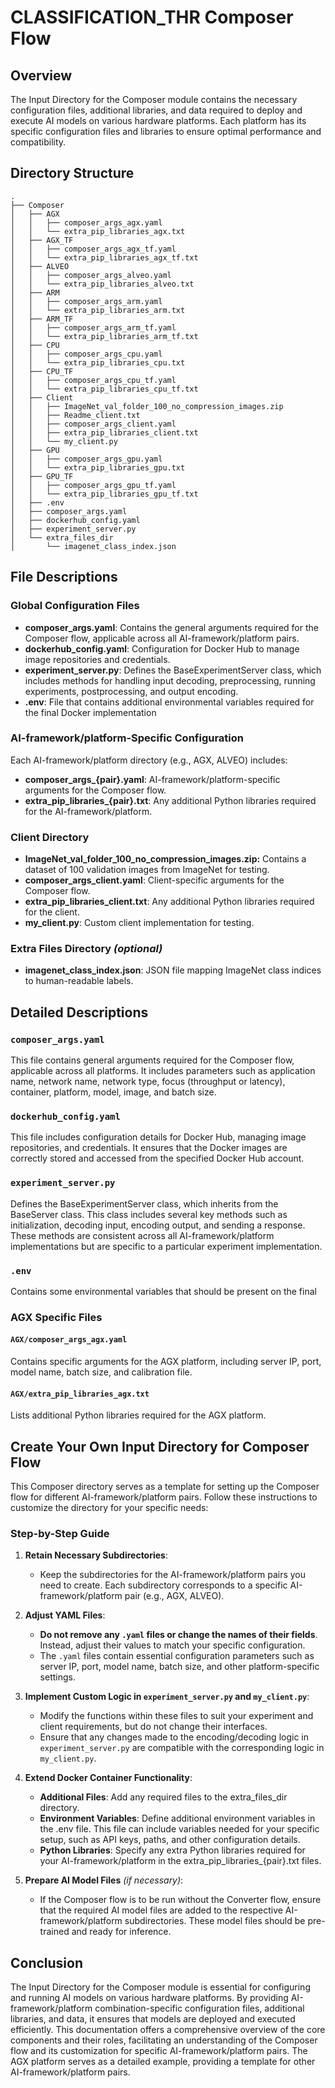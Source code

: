# CLASSIFICATION_THR Composer Flow

## Overview

The Input Directory for the Composer module contains the necessary configuration files, additional libraries, and data required to deploy and execute AI models on various hardware platforms. Each platform has its specific configuration files and libraries to ensure optimal performance and compatibility.

## Directory Structure

```
.
├── Composer
│   ├── AGX
│   │   ├── composer_args_agx.yaml
│   │   └── extra_pip_libraries_agx.txt
│   ├── AGX_TF
│   │   ├── composer_args_agx_tf.yaml
│   │   └── extra_pip_libraries_agx_tf.txt
│   ├── ALVEO
│   │   ├── composer_args_alveo.yaml
│   │   └── extra_pip_libraries_alveo.txt
│   ├── ARM
│   │   ├── composer_args_arm.yaml
│   │   └── extra_pip_libraries_arm.txt
│   ├── ARM_TF
│   │   ├── composer_args_arm_tf.yaml
│   │   └── extra_pip_libraries_arm_tf.txt
│   ├── CPU
│   │   ├── composer_args_cpu.yaml
│   │   └── extra_pip_libraries_cpu.txt
│   ├── CPU_TF
│   │   ├── composer_args_cpu_tf.yaml
│   │   └── extra_pip_libraries_cpu_tf.txt
│   ├── Client
│   │   ├── ImageNet_val_folder_100_no_compression_images.zip
│   │   ├── Readme_client.txt
│   │   ├── composer_args_client.yaml
│   │   ├── extra_pip_libraries_client.txt
│   │   └── my_client.py
│   ├── GPU
│   │   ├── composer_args_gpu.yaml
│   │   └── extra_pip_libraries_gpu.txt
│   ├── GPU_TF
│   │   ├── composer_args_gpu_tf.yaml
│   │   └── extra_pip_libraries_gpu_tf.txt
│   ├── .env
│   ├── composer_args.yaml
│   ├── dockerhub_config.yaml
│   ├── experiment_server.py
│   └── extra_files_dir
│       └── imagenet_class_index.json
```

## File Descriptions

### Global Configuration Files

- **composer_args.yaml**: Contains the general arguments required for the Composer flow, applicable across all AI-framework/platform pairs.
- **dockerhub_config.yaml**: Configuration for Docker Hub to manage image repositories and credentials.
- **experiment_server.py**: Defines the BaseExperimentServer class, which includes methods for handling input decoding, preprocessing, running experiments, postprocessing, and output encoding.
- **.env**: File that contains additional environmental variables required for the final Docker implementation

### AI-framework/platform-Specific Configuration

Each AI-framework/platform directory (e.g., AGX, ALVEO) includes:
- **composer_args_{pair}.yaml**: AI-framework/platform-specific arguments for the Composer flow.
- **extra_pip_libraries_{pair}.txt**: Any additional Python libraries required for the AI-framework/platform.

### Client Directory

- **ImageNet_val_folder_100_no_compression_images.zip:** Contains a dataset of 100 validation images from ImageNet for testing.
- **composer_args_client.yaml**: Client-specific arguments for the Composer flow.
- **extra_pip_libraries_client.txt**: Any additional Python libraries required for the client.
- **my_client.py**: Custom client implementation for testing.

### Extra Files Directory *(optional)*

- **imagenet_class_index.json**: JSON file mapping ImageNet class indices to human-readable labels.

## Detailed Descriptions

### `composer_args.yaml`

This file contains general arguments required for the Composer flow, applicable across all platforms. It includes parameters such as application name, network name, network type, focus (throughput or latency), container, platform, model, image, and batch size.

### `dockerhub_config.yaml`

This file includes configuration details for Docker Hub, managing image repositories, and credentials. It ensures that the Docker images are correctly stored and accessed from the specified Docker Hub account.

### `experiment_server.py`

Defines the BaseExperimentServer class, which inherits from the BaseServer class. This class includes several key methods such as initialization, decoding input, encoding output, and sending a response. These methods are consistent across all AI-framework/platform implementations but are specific to a particular experiment implementation.

### `.env`

Contains some environmental variables that should be present on the final 

### AGX Specific Files

#### `AGX/composer_args_agx.yaml`

Contains specific arguments for the AGX platform, including server IP, port, model name, batch size, and calibration file.

#### `AGX/extra_pip_libraries_agx.txt`

Lists additional Python libraries required for the AGX platform.

## Create Your Own Input Directory for Composer Flow

This Composer directory serves as a template for setting up the Composer flow for different AI-framework/platform pairs. Follow these instructions to customize the directory for your specific needs:

### Step-by-Step Guide

1.  **Retain Necessary Subdirectories**:
    - Keep the subdirectories for the AI-framework/platform pairs you need to create. Each subdirectory corresponds to a specific AI-framework/platform pair (e.g., AGX, ALVEO).

2. **Adjust YAML Files**:
    - **Do not remove any `.yaml` files or change the names of their fields**. Instead, adjust their values to match your specific configuration.
    - The `.yaml` files contain essential configuration parameters such as server IP, port, model name, batch size, and other platform-specific settings.

3.  **Implement Custom Logic in `experiment_server.py` and `my_client.py`**:
    - Modify the functions within these files to suit your experiment and client requirements, but do not change their interfaces.
    - Ensure that any changes made to the encoding/decoding logic in `experiment_server.py` are compatible with the corresponding logic in `my_client.py`.

4.  **Extend Docker Container Functionality**:
    - **Additional Files**: Add any required files to the extra_files_dir directory.
    - **Environment Variables**: Define additional environment variables in the .env file. This file can include variables needed for your specific setup, such as API keys, paths, and other configuration details.
    - **Python Libraries**: Specify any extra Python libraries required for your AI-framework/platform in the extra_pip_libraries_{pair}.txt files.

5.  **Prepare AI Model Files** *(if necessary)*:
    - If the Composer flow is to be run without the Converter flow, ensure that the required AI model files are added to the respective AI-framework/platform subdirectories. These model files should be pre-trained and ready for inference.


## Conclusion

The Input Directory for the Composer module is essential for configuring and running AI models on various hardware platforms. By providing AI-framework/platform combination-specific configuration files, additional libraries, and data, it ensures that models are deployed and executed efficiently. This documentation offers a comprehensive overview of the core components and their roles, facilitating an understanding of the Composer flow and its customization for specific AI-framework/platform pairs. The AGX platform serves as a detailed example, providing a template for other AI-framework/platform pairs.